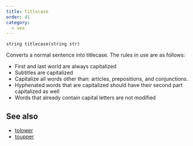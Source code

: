 ```yaml
---
title: titlecase
order: 41
category:
  - vex
---
```


`string titlecase(string str)`

Converts a normal sentence into titlecase. The rules in use are as follows:

- First and last world are always capitalized
- Subtitles are capitalized
- Capitalize all words other than: articles, prepositions, and conjunctions.
- Hyphenated words that are capitalized should have their second part capitalized as well
- Words that already contain capital letters are not modified



## See also

- [tolower](tolower.html)
- [toupper](toupper.html)
